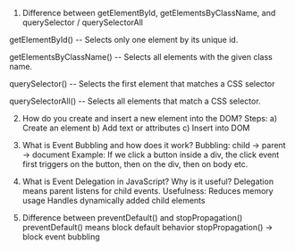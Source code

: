 1.	Difference between getElementById, getElementsByClassName, and querySelector / querySelectorAll

getElementById()
--	Selects only one element by its unique id.

getElementsByClassName()
--	Selects all elements with the given class name.

querySelector()
--	Selects the first element that matches a CSS selector

querySelectorAll()
--	Selects all elements that match a CSS selector.


2.	How do you create and insert a new element into the DOM?
Steps:
a) Create an element
b) Add text or attributes 
c) Insert into DOM

3.	  What is Event Bubbling and how does it work?
Bubbling:
child → parent → document
Example: If we click a button inside a div, the click event first triggers on the button, then on the div, then on body etc.

4.	What is Event Delegation in JavaScript? Why is it useful?
Delegation means parent listens for child events.
Usefulness:
Reduces memory usage 
Handles dynamically added child elements

5.	Difference between preventDefault() and stopPropagation()
preventDefault() means block default behavior
               stopPropagation() → block event bubbling

